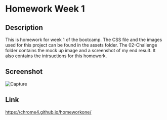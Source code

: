 # Homework Week 1
## Description 
This is homework for week 1 of the bootcamp. 
The CSS file and the images used for this project can be found in the assets folder. 
The 02-Challenge folder contains the mock up image and a screenshot of my end result. It also contains the intrsuctions for this homework.

## Screenshot
![Capture](https://user-images.githubusercontent.com/131701218/235077283-a341c53c-aa54-4b29-bb5e-0e2450e165e7.PNG)

## Link
https://chrome4.github.io/homeworkone/


